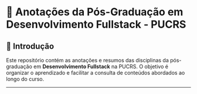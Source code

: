# 📝 Anotações da Pós-Graduação em Desenvolvimento Fullstack - PUCRS

## 📌 Introdução
Este repositório contém as anotações e resumos das disciplinas da pós-graduação em **Desenvolvimento Fullstack** na PUCRS. O objetivo é organizar o aprendizado e facilitar a consulta de conteúdos abordados ao longo do curso.

---